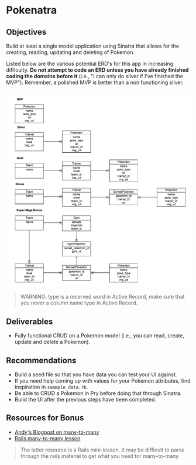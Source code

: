 # Pokenatra

## Objectives

Build at least a single model application using Sinatra that allows for the creating, reading, updating and deleting of Pokemon.

Listed below are the various potential ERD's for this app in increasing difficulty. **Do not attempt to code an ERD unless you have already finished coding the domains before it** (i.e., "I can only do silver if I've finished the MVP"). Remember, a polished MVP is better than a non functioning silver.

![pokenatra_erd](pokenatra_erd.png)

> WARNING: type is a reserved word in Active Record, make sure that you never a column name type in Active Record.

## Deliverables

- Fully functional CRUD on a Pokemon model (i.e., you can read, create, update and delete a Pokemon).

## Recommendations

- Build a seed file so that you have data you can test your UI against.
- If you need help coming up with values for your Pokemon attributes, find inspiration in `sammple_data.rb`.
- Be able to CRUD a Pokemon in Pry before doing that through Sinatra.
- Build the UI after the previous steps have been completed.

## Resources for Bonus

- [Andy's Blogpost on many-to-many](http://andrewsunglaekim.github.io/many-actives-to-many-records/)
- [Rails many-to-many lesson](https://github.com/ga-wdi-lessons/rails-many-to-many)

> The latter resource is a Rails mini-lesson. It may be difficult to parse through the rails material to get what you need for many-to-many.
